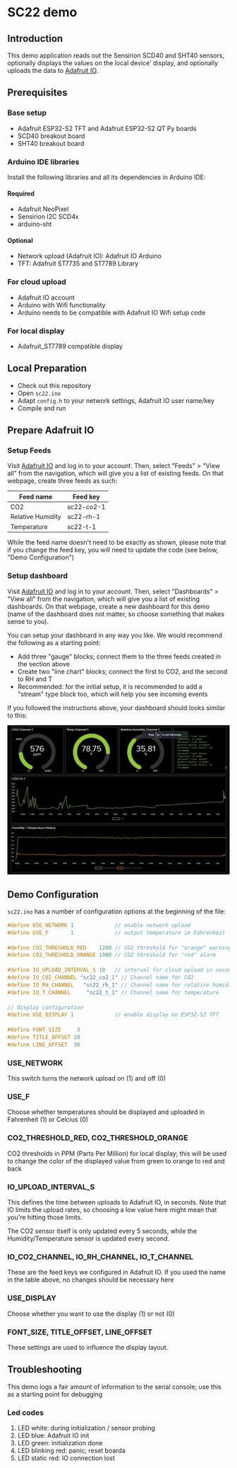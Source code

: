 # SC22 demo

## Introduction

This demo application reads out the Sensirion SCD40 and SHT40 sensors, optionally displays the values on the local device' display, and optionally uploads the data to [Adafruit IO](https://io.adafruit.com).

## Prerequisites

### Base setup
- Adafruit ESP32-S2 TFT and Adafruit ESP32-S2 QT Py boards
- SCD40 breakout board
- SHT40 breakout board

### Arduino IDE libraries

Install the following libraries and all its dependencies in Arduino IDE:

#### Required
- Adafruit NeoPixel
- Sensirion I2C SCD4x
- arduino-sht

#### Optional
- Network upload (Adafruit IO): Adafruit IO Arduino
- TFT: Adafruit ST7735 and ST7789 Library

### For cloud upload 
- Adafruit IO account
- Arduino with Wifi functionality
- Arduino needs to be compatible with Adafruit IO Wifi setup code

### For local display
- Adafruit_ST7789 compatible display


## Local Preparation
- Check out this repository
- Open `sc22.ino`
- Adapt `config.h` to your network settings, Adafruit IO user name/key
- Compile and run

## Prepare Adafruit IO

### Setup Feeds
Visit [Adafruit IO](https://io.adafruit.com) and log in to your account. Then, select "Feeds" > "View all" from the navigation, which will give you a list of existing feeds. On that webpage, create three feeds as such:

|Feed name|Feed key|
|----------|-------|
|CO2|sc22-co2-1|
|Relative Humidity|sc22-rh-1|
|Temperature|sc22-t-1|

While the feed name doesn't need to be exactly as shown, please note that if you change the feed key, you will need to update the code (see below, "Demo Configuration")

### Setup dashboard
Visit [Adafruit IO](https://io.adafruit.com) and log in to your account. Then, select "Dashboards" > "View all" from the navigation, which will give you a list of existing dashboards. On that webpage, create a new dashboard for this demo (name of the dashboard does not matter, so choose something that makes sense to you).

You can setup your dashboard in any way you like. We would recommend the following as a starting point:
- Add three "gauge" blocks; connect them to the three feeds created in the section above
- Create two "line chart" blocks; connect the first to CO2, and the second to RH and T
- Recommended: for the initial setup, it is recommended to add a "stream" type block too, which will help you see incoming events

If you followed the instructions above, your dashboard should looks similar to this:

![Dashboard](assets/dashboard.jpg)

## Demo Configuration

`sc22.ino` has a number of configuration options at the beginning of the file:

```c++
#define USE_NETWORK 1             // enable network upload
#define USE_F       1             // output temperature in Fahrenheit (alternative: Celcius)

#define CO2_THRESHOLD_RED    1200 // CO2 threshold for "orange" warning
#define CO2_THRESHOLD_ORANGE 1000 // CO2 threshold for "red" alarm

#define IO_UPLOAD_INTERVAL_S 10   // interval for cloud upload in seconds
#define IO_CO2_CHANNEL "sc22_co2_1" // Channel name for CO2
#define IO_RH_CHANNEL   "sc22_rh_1" // Channel name for relative humidity
#define IO_T_CHANNEL     "sc22_t_1" // Channel name for temperature

// display configuration
#define USE_DISPLAY 1             // enable display on ESP32-S2 TFT

#define FONT_SIZE     3
#define TITLE_OFFSET 10
#define LINE_OFFSET  30
```

### USE_NETWORK
This switch turns the network upload on (1) and off (0)

### USE_F
Choose whether temperatures should be displayed and uploaded in Fahrenheit (1) or Celcius (0)

### CO2_THRESHOLD_RED, CO2_THRESHOLD_ORANGE
CO2 thresholds in PPM (Parts Per Million) for local display; this will be used to change the color of the displayed value from green to orange to red and back

### IO_UPLOAD_INTERVAL_S
This defines the time between uploads to Adafruit IO, in seconds. Note that IO limits the upload rates, so choosing a low value here might mean that you're hitting those limits.

The CO2 sensor itself is only updated every 5 seconds, while the Humidity/Temperature sensor is updated every second.

### IO_CO2_CHANNEL, IO_RH_CHANNEL, IO_T_CHANNEL
These are the feed keys we configured in Adafruit IO. If you used the name in the table above, no changes should be necessary here

### USE_DISPLAY
Choose whether you want to use the display (1) or not (0)

### FONT_SIZE, TITLE_OFFSET, LINE_OFFSET
These settings are used to influence the display layout.


## Troubleshooting

This demo logs a fair amount of information to the serial console; use this as a starting point for debugging

### Led codes
1. LED white: during initialization / sensor probing
2. LED blue: Adafruit IO init
3. LED green: initialization done
4. LED blinking red: panic; reset boarda
5. LED static red: IO connection lost
